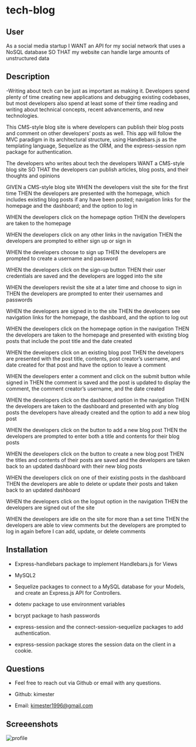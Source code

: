 # tech-blog

## User 
As a social media startup
I WANT an API for my social network that uses a NoSQL database
SO THAT my website can handle large amounts of unstructured data
## Description
-Writing about tech can be just as important as making it. Developers spend plenty of time creating new applications and debugging existing codebases, but most developers also spend at least some of their time reading and writing about technical concepts, recent advancements, and new technologies.

This CMS-style blog site is where developers can publish their blog posts and comment on other developers’ posts as well. This app will follow the MVC paradigm in its architectural structure, using Handlebars.js as the templating language, Sequelize as the ORM, and the express-session npm package for authentication.

The developers who writes about tech the developers WANT a CMS-style blog site SO THAT the developers can publish articles, blog posts, and their thoughts and opinions

GIVEN a CMS-style blog site WHEN the developers visit the site for the first time THEN the developers are presented with the homepage, which includes existing blog posts if any have been posted; navigation links for the homepage and the dashboard; and the option to log in

WHEN the developers click on the homepage option THEN the developers are taken to the homepage

WHEN the developers click on any other links in the navigation THEN the developers are prompted to either sign up or sign in

WHEN the developers choose to sign up THEN the developers are prompted to create a username and password

WHEN the developers click on the sign-up button THEN their user credentials are saved and the developers are logged into the site

WHEN the developers revisit the site at a later time and choose to sign in THEN the developers are prompted to enter their usernames and passwords

WHEN the developers are signed in to the site THEN the developers see navigation links for the homepage, the dashboard, and the option to log out

WHEN the developers click on the homepage option in the navigation THEN the developers are taken to the homepage and presented with existing blog posts that include the post title and the date created

WHEN the developers click on an existing blog post THEN the developers are presented with the post title, contents, post creator’s username, and date created for that post and have the option to leave a comment

WHEN the developers enter a comment and click on the submit button while signed in THEN the comment is saved and the post is updated to display the comment, the comment creator’s username, and the date created

WHEN the developers click on the dashboard option in the navigation THEN the developers are taken to the dashboard and presented with any blog posts the developers have already created and the option to add a new blog post

WHEN the developers click on the button to add a new blog post THEN the developers are prompted to enter both a title and contents for their blog posts

WHEN the developers click on the button to create a new blog post THEN the titles and contents of their posts are saved and the developers are taken back to an updated dashboard with their new blog posts

WHEN the developers click on one of their existing posts in the dashboard THEN the developers are able to delete or update their posts and taken back to an updated dashboard

WHEN the developers click on the logout option in the navigation THEN the developers are signed out of the site

WHEN the developers are idle on the site for more than a set time THEN the developers are able to view comments but the developers are prompted to log in again before I can add, update, or delete comments

## Installation

- Express-handlebars package to implement Handlebars.js for Views

-  MySQL2

- Sequelize packages to connect to a MySQL database for your Models, and create an Express.js API for Controllers.

- dotenv package to use environment variables

- bcrypt package to hash passwords

- express-session and the connect-session-sequelize packages to add authentication.

- express-session package stores the session data on the client in a cookie.

## Questions
- Feel free to reach out via Github or email with any questions.
- Github: kimester

- Email: kimester1996@gmail.com


## Screeenshots 

![profile](https://user-images.githubusercontent.com/99621150/169861975-7e778b8f-5833-476f-8e11-55b1f3a54366.png)

